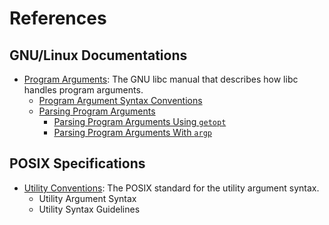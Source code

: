 # References

## GNU/Linux Documentations

* [Program Arguments](https://www.gnu.org/software/libc/manual/html_node/Program-Arguments.html): The GNU libc manual that describes how libc handles program arguments.
    * [Program Argument Syntax Conventions](https://www.gnu.org/software/libc/manual/html_node/Argument-Syntax.html)
    * [Parsing Program Arguments](https://www.gnu.org/software/libc/manual/html_node/Parsing-Program-Arguments.html)
        * [Parsing Program Arguments Using `getopt`](https://www.gnu.org/software/libc/manual/html_node/Getopt.html)
        * [Parsing Program Arguments With `argp`](https://www.gnu.org/software/libc/manual/html_node/Argp.html)

## POSIX Specifications

* [Utility Conventions](https://pubs.opengroup.org/onlinepubs/9699919799/basedefs/V1_chap12.html): The POSIX standard for the utility argument syntax.
    * Utility Argument Syntax
    * Utility Syntax Guidelines